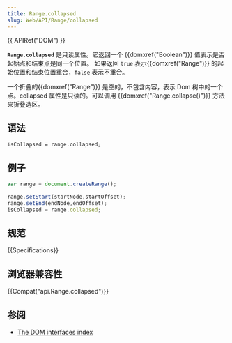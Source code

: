 ```yaml
---
title: Range.collapsed
slug: Web/API/Range/collapsed
---
```

{{ APIRef("DOM") }}

**`Range.collapsed`** 是只读属性。它返回一个 {{domxref("Boolean")}} 值表示是否起始点和结束点是同一个位置。 如果返回 `true` 表示{{domxref("Range")}} 的起始位置和结束位置重合，`false` 表示不重合。

一个折叠的{{domxref("Range")}} 是空的，不包含内容，表示 Dom 树中的一个点。collapsed 属性是只读的。可以调用 {{domxref("Range.collapse()")}} 方法来折叠选区。

## 语法

```plain
isCollapsed = range.collapsed;
```

## 例子

```js
var range = document.createRange();

range.setStart(startNode,startOffset);
range.setEnd(endNode,endOffset);
isCollapsed = range.collapsed;
```

## 规范

{{Specifications}}

## 浏览器兼容性

{{Compat("api.Range.collapsed")}}

## 参阅

- [The DOM interfaces index](/zh-CN/docs/DOM/DOM_Reference)
